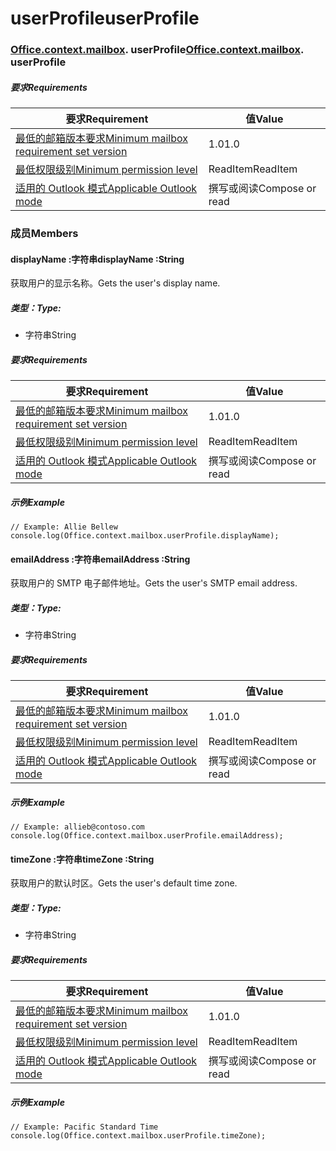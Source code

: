 
# <a name="userprofile"></a><span data-ttu-id="1f86e-101">userProfile</span><span class="sxs-lookup"><span data-stu-id="1f86e-101">userProfile</span></span>

### <span data-ttu-id="1f86e-p101">[Office](Office.md)[.context](Office.context.md)[.mailbox](Office.context.mailbox.md). userProfile</span><span class="sxs-lookup"><span data-stu-id="1f86e-p101">[Office](Office.md)[.context](Office.context.md)[.mailbox](Office.context.mailbox.md). userProfile</span></span>

##### <a name="requirements"></a><span data-ttu-id="1f86e-104">要求</span><span class="sxs-lookup"><span data-stu-id="1f86e-104">Requirements</span></span>

|<span data-ttu-id="1f86e-105">要求</span><span class="sxs-lookup"><span data-stu-id="1f86e-105">Requirement</span></span>| <span data-ttu-id="1f86e-106">值</span><span class="sxs-lookup"><span data-stu-id="1f86e-106">Value</span></span>|
|---|---|
|[<span data-ttu-id="1f86e-107">最低的邮箱版本要求</span><span class="sxs-lookup"><span data-stu-id="1f86e-107">Minimum mailbox requirement set version</span></span>](/office/dev/add-ins/reference/requirement-sets/outlook-api-requirement-sets)| <span data-ttu-id="1f86e-108">1.0</span><span class="sxs-lookup"><span data-stu-id="1f86e-108">1.0</span></span>|
|[<span data-ttu-id="1f86e-109">最低权限级别</span><span class="sxs-lookup"><span data-stu-id="1f86e-109">Minimum permission level</span></span>](https://docs.microsoft.com/outlook/add-ins/understanding-outlook-add-in-permissions)| <span data-ttu-id="1f86e-110">ReadItem</span><span class="sxs-lookup"><span data-stu-id="1f86e-110">ReadItem</span></span>|
|[<span data-ttu-id="1f86e-111">适用的 Outlook 模式</span><span class="sxs-lookup"><span data-stu-id="1f86e-111">Applicable Outlook mode</span></span>](https://docs.microsoft.com/outlook/add-ins/#extension-points)| <span data-ttu-id="1f86e-112">撰写或阅读</span><span class="sxs-lookup"><span data-stu-id="1f86e-112">Compose or read</span></span>|

### <a name="members"></a><span data-ttu-id="1f86e-113">成员</span><span class="sxs-lookup"><span data-stu-id="1f86e-113">Members</span></span>

####  <a name="displayname-string"></a><span data-ttu-id="1f86e-114">displayName :字符串</span><span class="sxs-lookup"><span data-stu-id="1f86e-114">displayName :String</span></span>

<span data-ttu-id="1f86e-115">获取用户的显示名称。</span><span class="sxs-lookup"><span data-stu-id="1f86e-115">Gets the user's display name.</span></span>

##### <a name="type"></a><span data-ttu-id="1f86e-116">类型：</span><span class="sxs-lookup"><span data-stu-id="1f86e-116">Type:</span></span>

*   <span data-ttu-id="1f86e-117">字符串</span><span class="sxs-lookup"><span data-stu-id="1f86e-117">String</span></span>

##### <a name="requirements"></a><span data-ttu-id="1f86e-118">要求</span><span class="sxs-lookup"><span data-stu-id="1f86e-118">Requirements</span></span>

|<span data-ttu-id="1f86e-119">要求</span><span class="sxs-lookup"><span data-stu-id="1f86e-119">Requirement</span></span>| <span data-ttu-id="1f86e-120">值</span><span class="sxs-lookup"><span data-stu-id="1f86e-120">Value</span></span>|
|---|---|
|[<span data-ttu-id="1f86e-121">最低的邮箱版本要求</span><span class="sxs-lookup"><span data-stu-id="1f86e-121">Minimum mailbox requirement set version</span></span>](/office/dev/add-ins/reference/requirement-sets/outlook-api-requirement-sets)| <span data-ttu-id="1f86e-122">1.0</span><span class="sxs-lookup"><span data-stu-id="1f86e-122">1.0</span></span>|
|[<span data-ttu-id="1f86e-123">最低权限级别</span><span class="sxs-lookup"><span data-stu-id="1f86e-123">Minimum permission level</span></span>](https://docs.microsoft.com/outlook/add-ins/understanding-outlook-add-in-permissions)| <span data-ttu-id="1f86e-124">ReadItem</span><span class="sxs-lookup"><span data-stu-id="1f86e-124">ReadItem</span></span>|
|[<span data-ttu-id="1f86e-125">适用的 Outlook 模式</span><span class="sxs-lookup"><span data-stu-id="1f86e-125">Applicable Outlook mode</span></span>](https://docs.microsoft.com/outlook/add-ins/#extension-points)| <span data-ttu-id="1f86e-126">撰写或阅读</span><span class="sxs-lookup"><span data-stu-id="1f86e-126">Compose or read</span></span>|

##### <a name="example"></a><span data-ttu-id="1f86e-127">示例</span><span class="sxs-lookup"><span data-stu-id="1f86e-127">Example</span></span>

```
// Example: Allie Bellew
console.log(Office.context.mailbox.userProfile.displayName);
```

####  <a name="emailaddress-string"></a><span data-ttu-id="1f86e-128">emailAddress :字符串</span><span class="sxs-lookup"><span data-stu-id="1f86e-128">emailAddress :String</span></span>

<span data-ttu-id="1f86e-129">获取用户的 SMTP 电子邮件地址。</span><span class="sxs-lookup"><span data-stu-id="1f86e-129">Gets the user's SMTP email address.</span></span>

##### <a name="type"></a><span data-ttu-id="1f86e-130">类型：</span><span class="sxs-lookup"><span data-stu-id="1f86e-130">Type:</span></span>

*   <span data-ttu-id="1f86e-131">字符串</span><span class="sxs-lookup"><span data-stu-id="1f86e-131">String</span></span>

##### <a name="requirements"></a><span data-ttu-id="1f86e-132">要求</span><span class="sxs-lookup"><span data-stu-id="1f86e-132">Requirements</span></span>

|<span data-ttu-id="1f86e-133">要求</span><span class="sxs-lookup"><span data-stu-id="1f86e-133">Requirement</span></span>| <span data-ttu-id="1f86e-134">值</span><span class="sxs-lookup"><span data-stu-id="1f86e-134">Value</span></span>|
|---|---|
|[<span data-ttu-id="1f86e-135">最低的邮箱版本要求</span><span class="sxs-lookup"><span data-stu-id="1f86e-135">Minimum mailbox requirement set version</span></span>](/office/dev/add-ins/reference/requirement-sets/outlook-api-requirement-sets)| <span data-ttu-id="1f86e-136">1.0</span><span class="sxs-lookup"><span data-stu-id="1f86e-136">1.0</span></span>|
|[<span data-ttu-id="1f86e-137">最低权限级别</span><span class="sxs-lookup"><span data-stu-id="1f86e-137">Minimum permission level</span></span>](https://docs.microsoft.com/outlook/add-ins/understanding-outlook-add-in-permissions)| <span data-ttu-id="1f86e-138">ReadItem</span><span class="sxs-lookup"><span data-stu-id="1f86e-138">ReadItem</span></span>|
|[<span data-ttu-id="1f86e-139">适用的 Outlook 模式</span><span class="sxs-lookup"><span data-stu-id="1f86e-139">Applicable Outlook mode</span></span>](https://docs.microsoft.com/outlook/add-ins/#extension-points)| <span data-ttu-id="1f86e-140">撰写或阅读</span><span class="sxs-lookup"><span data-stu-id="1f86e-140">Compose or read</span></span>|

##### <a name="example"></a><span data-ttu-id="1f86e-141">示例</span><span class="sxs-lookup"><span data-stu-id="1f86e-141">Example</span></span>

```
// Example: allieb@contoso.com
console.log(Office.context.mailbox.userProfile.emailAddress);
```

####  <a name="timezone-string"></a><span data-ttu-id="1f86e-142">timeZone :字符串</span><span class="sxs-lookup"><span data-stu-id="1f86e-142">timeZone :String</span></span>

<span data-ttu-id="1f86e-143">获取用户的默认时区。</span><span class="sxs-lookup"><span data-stu-id="1f86e-143">Gets the user's default time zone.</span></span>

##### <a name="type"></a><span data-ttu-id="1f86e-144">类型：</span><span class="sxs-lookup"><span data-stu-id="1f86e-144">Type:</span></span>

*   <span data-ttu-id="1f86e-145">字符串</span><span class="sxs-lookup"><span data-stu-id="1f86e-145">String</span></span>

##### <a name="requirements"></a><span data-ttu-id="1f86e-146">要求</span><span class="sxs-lookup"><span data-stu-id="1f86e-146">Requirements</span></span>

|<span data-ttu-id="1f86e-147">要求</span><span class="sxs-lookup"><span data-stu-id="1f86e-147">Requirement</span></span>| <span data-ttu-id="1f86e-148">值</span><span class="sxs-lookup"><span data-stu-id="1f86e-148">Value</span></span>|
|---|---|
|[<span data-ttu-id="1f86e-149">最低的邮箱版本要求</span><span class="sxs-lookup"><span data-stu-id="1f86e-149">Minimum mailbox requirement set version</span></span>](/office/dev/add-ins/reference/requirement-sets/outlook-api-requirement-sets)| <span data-ttu-id="1f86e-150">1.0</span><span class="sxs-lookup"><span data-stu-id="1f86e-150">1.0</span></span>|
|[<span data-ttu-id="1f86e-151">最低权限级别</span><span class="sxs-lookup"><span data-stu-id="1f86e-151">Minimum permission level</span></span>](https://docs.microsoft.com/outlook/add-ins/understanding-outlook-add-in-permissions)| <span data-ttu-id="1f86e-152">ReadItem</span><span class="sxs-lookup"><span data-stu-id="1f86e-152">ReadItem</span></span>|
|[<span data-ttu-id="1f86e-153">适用的 Outlook 模式</span><span class="sxs-lookup"><span data-stu-id="1f86e-153">Applicable Outlook mode</span></span>](https://docs.microsoft.com/outlook/add-ins/#extension-points)| <span data-ttu-id="1f86e-154">撰写或阅读</span><span class="sxs-lookup"><span data-stu-id="1f86e-154">Compose or read</span></span>|

##### <a name="example"></a><span data-ttu-id="1f86e-155">示例</span><span class="sxs-lookup"><span data-stu-id="1f86e-155">Example</span></span>

```
// Example: Pacific Standard Time
console.log(Office.context.mailbox.userProfile.timeZone);
```